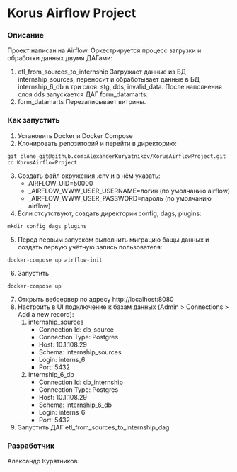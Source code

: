 # Korus Airflow Project
### Описание
Проект написан на Airflow. Оркестрируется процесс загрузки и обработки данных двумя ДАГами:
1. etl_from_sources_to_internship
Загружает данные из БД internship_sources, переносит и обработывает данные в БД internship_6_db в три слоя: stg, dds, invalid_data. После наполнения слоя dds запускается ДАГ form_datamarts.
3. form_datamarts
Перезаписывает витрины.
### Как запустить
1. Установить Docker и Docker Compose
2. Клонировать репозиторий и перейти в директорию:
```
git clone git@github.com:AlexanderKuryatnikov/KorusAirflowProject.git
cd KorusAirflowProject
```
3. Создать файл окружения .env и в нём указать:
    - AIRFLOW_UID=50000
    - _AIRFLOW_WWW_USER_USERNAME=логин (по умолчанию airflow)
    - _AIRFLOW_WWW_USER_PASSWORD=пароль (по умолчанию airflow)
4. Если отсутствуют, создать директории config, dags, plugins:
```
mkdir config dags plugins
```
5. Перед первым запуском выполнить миграцию бащы данных и создать первую учётную запись пользователя:
```
docker-compose up airflow-init
```
6. Запустить
```
docker-compose up
```
7. Открыть вебсервер по адресу http://localhost:8080
8. Настроить в UI подключение к базам данных (Admin > Connections > Add a new record):
    1. internship_sources
        - Connection Id: db_source
        - Connection Type: Postgres
        - Host: 10.1.108.29
        - Schema: internship_sources
        - Login: interns_6
        - Port: 5432
    2. internship_6_db
        - Connection Id: db_internship
        - Connection Type: Postgres
        - Host: 10.1.108.29
        - Schema: internship_6_db
        - Login: interns_6
        - Port: 5432
9. Запустить ДАГ etl_from_sources_to_internship_dag
### Разработчик
Александр Курятников
